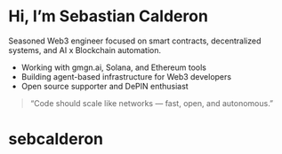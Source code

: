 # Hi, I’m Sebastian Calderon

Seasoned Web3 engineer focused on smart contracts, decentralized systems, and AI x Blockchain automation.

- Working with gmgn.ai, Solana, and Ethereum tools
- Building agent-based infrastructure for Web3 developers
- Open source supporter and DePIN enthusiast

> “Code should scale like networks — fast, open, and autonomous.”
# sebcalderon
